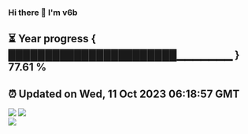 ### Hi there 👋  I'm v6b  
⏳ Year progress { ███████████████████████▁▁▁▁▁▁▁ } 77.61 %
---
⏰ Updated on Wed, 11 Oct 2023 06:18:57 GMT
---
![](https://github-readme-stats.vercel.app/api?username=v6b&bg_color=30,e96443,904e95&title_color=fff&text_color=fff&layout=compact)
![](https://github-readme-stats.vercel.app/api/top-langs/?username=v6b&layout=compact&bg_color=30,e96443,904e95&title_color=fff&text_color=fff)  
![](https://gcore.jsdelivr.net/gh/v6b/v6b@main/assets/github-contribution-grid-snake.svg)

